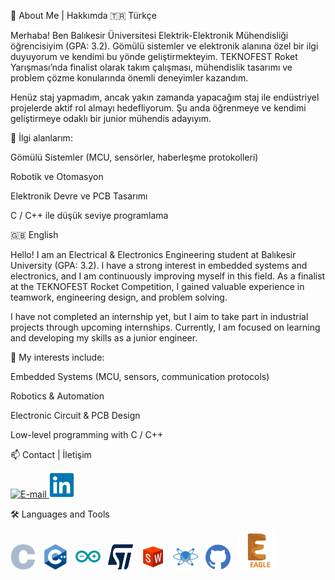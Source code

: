 🌟 About Me | Hakkımda
🇹🇷 Türkçe

Merhaba! Ben Balıkesir Üniversitesi Elektrik-Elektronik Mühendisliği öğrencisiyim (GPA: 3.2).
Gömülü sistemler ve elektronik alanına özel bir ilgi duyuyorum ve kendimi bu yönde geliştirmekteyim.
TEKNOFEST Roket Yarışması’nda finalist olarak takım çalışması, mühendislik tasarımı ve problem çözme konularında önemli deneyimler kazandım.

Henüz staj yapmadım, ancak yakın zamanda yapacağım staj ile endüstriyel projelerde aktif rol almayı hedefliyorum.
Şu anda öğrenmeye ve kendimi geliştirmeye odaklı bir junior mühendis adayıyım.

📌 İlgi alanlarım:

Gömülü Sistemler (MCU, sensörler, haberleşme protokolleri)

Robotik ve Otomasyon

Elektronik Devre ve PCB Tasarımı

C / C++ ile düşük seviye programlama

🇬🇧 English

Hello! I am an Electrical & Electronics Engineering student at Balıkesir University (GPA: 3.2).
I have a strong interest in embedded systems and electronics, and I am continuously improving myself in this field.
As a finalist at the TEKNOFEST Rocket Competition, I gained valuable experience in teamwork, engineering design, and problem solving.

I have not completed an internship yet, but I aim to take part in industrial projects through upcoming internships.
Currently, I am focused on learning and developing my skills as a junior engineer.

📌 My interests include:

Embedded Systems (MCU, sensors, communication protocols)

Robotics & Automation

Electronic Circuit & PCB Design

Low-level programming with C / C++

📫 Contact | İletişim
<p align="left"> <a href="mailto:eneserr07@gmail.com"> <img src="https://upload.wikimedia.org/wikipedia/commons/4/4e/Gmail_Icon.png" alt="E-mail" width="40" height="40"/> </a> <a href="https://www.linkedin.com/in/enes-er-425661297/" target="_blank"> <img src="https://raw.githubusercontent.com/devicons/devicon/master/icons/linkedin/linkedin-original.svg" alt="LinkedIn" width="40" height="40"/> </a> </p>

🛠️ Languages and Tools



<p align="left">
  <img src="assets/icons/c.svg" alt="C" title="C" width="40" height="40" style="margin-right:8px;"/>
  <img src="assets/icons/cplusplus.svg" alt="C++" title="C++" width="40" height="40" style="margin-right:8px;"/>
  <img src="assets/icons/arduino.svg" alt="Arduino" title="Arduino" width="40" height="40" style="margin-right:8px;"/>
  <img src="assets/icons/stm32.svg" alt="STM32" title="STM32" width="40" height="40" style="margin-right:8px;"/>
  <img src="assets/icons/solidworks.svg" alt="SolidWorks" title="SolidWorks" width="40" height="40" style="margin-right:8px;"/>
  <img src="assets/icons/proteus.svg" alt="Proteus" title="Proteus" width="40" height="40" style="margin-right:8px;"/>
  <img src="assets/icons/github.svg" alt="GitHub" title="GitHub" width="40" height="40" style="margin-right:8px;"/>
 <img src="assets/icons/eagle.svg" alt="Eagle (PCB)" title="Eagle (PCB)" width="60" height="60" style="margin-right:8px;"/>
</p>


